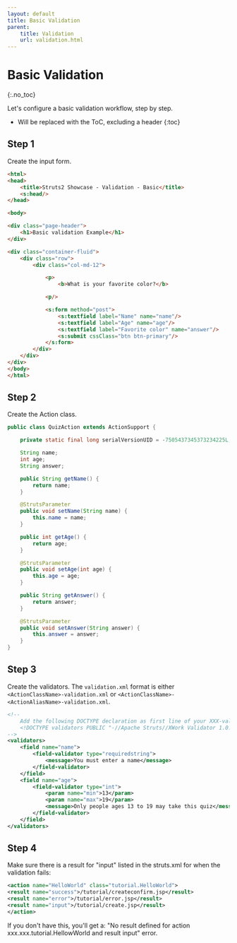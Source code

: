 ```yaml
---
layout: default
title: Basic Validation
parent:
    title: Validation
    url: validation.html
---
```


# Basic Validation
{:.no_toc}

Let's configure a basic validation workflow, step by step.

* Will be replaced with the ToC, excluding a header
{:toc}

## Step 1

Create the input form.

```html
<html>
<head>
	<title>Struts2 Showcase - Validation - Basic</title>
	<s:head/>
</head>

<body>

<div class="page-header">
	<h1>Basic validation Example</h1>
</div>

<div class="container-fluid">
	<div class="row">
		<div class="col-md-12">

			<p>
				<b>What is your favorite color?</b>

			<p/>

			<s:form method="post">
				<s:textfield label="Name" name="name"/>
				<s:textfield label="Age" name="age"/>
				<s:textfield label="Favorite color" name="answer"/>
				<s:submit cssClass="btn btn-primary"/>
			</s:form>
		</div>
	</div>
</div>
</body>
</html>
```

## Step 2

Create the Action class.

```java
public class QuizAction extends ActionSupport {

	private static final long serialVersionUID = -7505437345373234225L;

	String name;
	int age;
	String answer;

	public String getName() {
		return name;
	}

	@StrutsParameter
	public void setName(String name) {
		this.name = name;
	}

	public int getAge() {
		return age;
	}

	@StrutsParameter
	public void setAge(int age) {
		this.age = age;
	}

	public String getAnswer() {
		return answer;
	}

	@StrutsParameter
	public void setAnswer(String answer) {
		this.answer = answer;
	}
}
```

## Step 3

Create the validators. The `validation.xml` format is either `<ActionClassName>-validation.xml`
or `<ActionClassName>-<ActionAliasName>-validation.xml`.

```xml
<!--
    Add the following DOCTYPE declaration as first line of your XXX-validation.xml file:
    <!DOCTYPE validators PUBLIC "-//Apache Struts//XWork Validator 1.0.2//EN" "http://struts.apache.org/dtds/xwork-validator-1.0.2.dtd">
-->
<validators>
    <field name="name">
        <field-validator type="requiredstring">
            <message>You must enter a name</message>
        </field-validator>
    </field>
    <field name="age">
        <field-validator type="int">
            <param name="min">13</param>
            <param name="max">19</param>
            <message>Only people ages 13 to 19 may take this quiz</message>
        </field-validator>
    </field>
</validators>
```

## Step 4

Make sure there is a result for "input" listed in the struts.xml for when the validation fails:

```xml
<action name="HelloWorld" class="tutorial.HelloWorld">
<result name="success">/tutorial/createconfirm.jsp</result>
<result name="error">/tutorial/error.jsp</result>
<result name="input">/tutorial/create.jsp</result>
</action>

```

If you don't have this, you'll get a: "No result defined for action xxx.xxx.tutorial.HellowWorld and result input" error.
